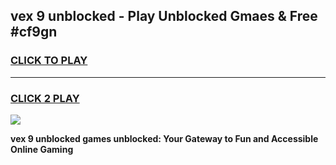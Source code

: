 
## vex 9 unblocked - Play Unblocked Gmaes & Free #cf9gn
<h3>
<a href="https://news.freeplayer.one?title=vex_9_unblocked&ref=24F">CLICK TO PLAY</a></h3>
<hr>

<h3>
<a href="https://news.freeplayer.one?title=vex_9_unblocked&ref=24F">CLICK 2 PLAY</a>
  
</h3>

<a href="https://news.freeplayer.one?title=vex_9_unblocked&ref=24F/"><img src="https://clearcache.store/games.png"></a>


**vex 9 unblocked games unblocked: Your Gateway to Fun and Accessible Online Gaming**
